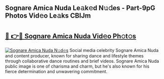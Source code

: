 ## Sognare Amica Nuda Le𝚊k𝚎d N𝚞𝚍es - Part-9pG Photos Vid𝚎o Le𝚊ks CBIJm

# <h2><a href="http://fbbhvz.evod.top/?m=Sognare+Amica+Nuda">🔗 👉🔴 Sognare Amica Nuda Vid𝚎o Ph𝚘t𝚘s</a></h2>

[![Sognare Amica Nuda N𝚞d𝚎s](https://i.imgur.com/8V9OHl7.gif)](http://fbbhvz.evod.top/?m=Sognare+Amica+Nuda)
Social media celebrity Sognare Amica Nuda and content producer, known for sharing dance and lifestyle themes through collaborative dance routines and brief videos. Sognare Amica Nuda public image is one of charisma and charm, but he's also known for his fierce determination and unwavering commitment. 
